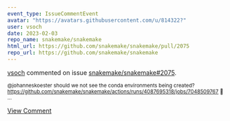 ```yaml
---
event_type: IssueCommentEvent
avatar: "https://avatars.githubusercontent.com/u/814322?"
user: vsoch
date: 2023-02-03
repo_name: snakemake/snakemake
html_url: https://github.com/snakemake/snakemake/pull/2075
repo_url: https://github.com/snakemake/snakemake
---
```


<a href='https://github.com/vsoch' target='_blank'>vsoch</a> commented on issue <a href='https://github.com/snakemake/snakemake/pull/2075' target='_blank'>snakemake/snakemake#2075</a>.

<small>@johanneskoester should we not see the conda environments being created? https://github.com/snakemake/snakemake/actions/runs/4087695318/jobs/7048509767 :thinking:  ...</small>

<a href='https://github.com/snakemake/snakemake/pull/2075' target='_blank'>View Comment</a>